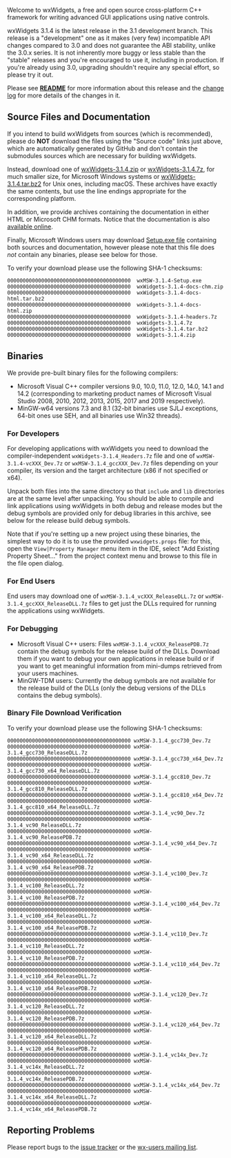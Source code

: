 Welcome to wxWidgets, a free and open source cross-platform C++ framework for writing advanced GUI applications using native controls.

wxWidgets 3.1.4 is the latest release in the 3.1 development branch. This release is a "development" one as it makes (very few) incompatible API changes compared to 3.0 and does not guarantee the ABI stability, unlike the 3.0.x series. It is not inherently more buggy or less stable than the "stable" releases and you're encouraged to use it, including in production. If you're already using 3.0, upgrading shouldn't require any special effort, so please try it out.

Please see [**README**](https://raw.githubusercontent.com/wxWidgets/wxWidgets/v3.1.4/docs/readme.txt) for more information about this release and the [change log](https://raw.githubusercontent.com/wxWidgets/wxWidgets/v3.1.4/docs/changes.txt) for more details of the changes in it.


## Source Files and Documentation

If you intend to build wxWidgets from sources (which is recommended), please do **NOT** download the files using the "Source code" links just above, which are automatically generated by GitHub and don't contain the submodules sources which are necessary for building wxWidgets.

Instead, download one of [wxWidgets-3.1.4.zip](https://github.com/wxWidgets/wxWidgets/releases/download/v3.1.4/wxWidgets-3.1.4.zip) or [wxWidgets-3.1.4.7z](https://github.com/wxWidgets/wxWidgets/releases/download/v3.1.4/wxWidgets-3.1.4.7z), for much smaller size, for Microsoft Windows systems or [wxWidgets-3.1.4.tar.bz2](https://github.com/wxWidgets/wxWidgets/releases/download/v3.1.4/wxWidgets-3.1.4.tar.bz2) for Unix ones, including macOS. These archives have exactly the same contents, but use the line endings appropriate for the corresponding platform.

In addition, we provide archives containing the documentation in either HTML or Microsoft CHM formats. Notice that the documentation is also [available online](https://docs.wxwidgets.org/3.1.4).

Finally, Microsoft Windows users may download [Setup.exe file](https://github.com/wxWidgets/wxWidgets/releases/download/v3.1.4/wxMSW-3.1.4-Setup.exe) containing both sources and documentation, however please note that this file does _not_ contain any binaries, please see below for those.

To verify your download please use the following SHA-1 checksums:

    0000000000000000000000000000000000000000  wxMSW-3.1.4-Setup.exe
    0000000000000000000000000000000000000000  wxWidgets-3.1.4-docs-chm.zip
    0000000000000000000000000000000000000000  wxWidgets-3.1.4-docs-html.tar.bz2
    0000000000000000000000000000000000000000  wxWidgets-3.1.4-docs-html.zip
    0000000000000000000000000000000000000000  wxWidgets-3.1.4-headers.7z
    0000000000000000000000000000000000000000  wxWidgets-3.1.4.7z
    0000000000000000000000000000000000000000  wxWidgets-3.1.4.tar.bz2
    0000000000000000000000000000000000000000  wxWidgets-3.1.4.zip

## Binaries

We provide pre-built binary files for the following compilers:

* Microsoft Visual C++ compiler versions 9.0, 10.0, 11.0, 12.0, 14.0, 14.1 and 14.2 (corresponding to marketing product names of Microsoft Visual Studio 2008, 2010, 2012, 2013, 2015, 2017 and 2019 respectively).
* MinGW-w64 versions 7.3 and 8.1 (32-bit binaries use SJLJ exceptions, 64-bit ones use SEH, and all binaries use Win32 threads).

### For Developers

For developing applications with wxWidgets you need to download the compiler-independent `wxWidgets-3.1.4_Headers.7z` file and one of `wxMSW-3.1.4-vcXXX_Dev.7z` or `wxMSW-3.1.4_gccXXX_Dev.7z` files depending on your compiler, its version and the target architecture (x86 if not specified or x64).

Unpack both files into the same directory so that `include` and `lib` directories are at the same level after unpacking. You should be able to compile and link applications using wxWidgets in both debug and release modes but the debug symbols are provided only for debug libraries in this archive, see below for the release build debug symbols.

Note that if you're setting up a new project using these binaries, the simplest
way to do it is to use the provided `wxwidgets.props` file: for this, open the
`View|Property Manager` menu item in the IDE, select "Add Existing Property
Sheet..." from the project context menu and browse to this file in the file
open dialog.

### For End Users

End users may download one of `wxMSW-3.1.4_vcXXX_ReleaseDLL.7z` or `wxMSW-3.1.4_gccXXX_ReleaseDLL.7z` files to get just the DLLs required for running the applications using wxWidgets.

### For Debugging

* Microsoft Visual C++ users: Files `wxMSW-3.1.4_vcXXX_ReleasePDB.7z` contain the debug symbols for the release build of the DLLs. Download them if you want to debug your own applications in release build or if you want to get meaningful information from mini-dumps retrieved from your users machines.
* MinGW-TDM users: Currently the debug symbols are not available for the release build of the DLLs (only the debug versions of the DLLs contains the debug symbols).

### Binary File Download Verification

To verify your download please use the following SHA-1 checksums:

    0000000000000000000000000000000000000000 wxMSW-3.1.4_gcc730_Dev.7z
    0000000000000000000000000000000000000000 wxMSW-3.1.4_gcc730_ReleaseDLL.7z
    0000000000000000000000000000000000000000 wxMSW-3.1.4_gcc730_x64_Dev.7z
    0000000000000000000000000000000000000000 wxMSW-3.1.4_gcc730_x64_ReleaseDLL.7z
    0000000000000000000000000000000000000000 wxMSW-3.1.4_gcc810_Dev.7z
    0000000000000000000000000000000000000000 wxMSW-3.1.4_gcc810_ReleaseDLL.7z
    0000000000000000000000000000000000000000 wxMSW-3.1.4_gcc810_x64_Dev.7z
    0000000000000000000000000000000000000000 wxMSW-3.1.4_gcc810_x64_ReleaseDLL.7z
    0000000000000000000000000000000000000000 wxMSW-3.1.4_vc90_Dev.7z
    0000000000000000000000000000000000000000 wxMSW-3.1.4_vc90_ReleaseDLL.7z
    0000000000000000000000000000000000000000 wxMSW-3.1.4_vc90_ReleasePDB.7z
    0000000000000000000000000000000000000000 wxMSW-3.1.4_vc90_x64_Dev.7z
    0000000000000000000000000000000000000000 wxMSW-3.1.4_vc90_x64_ReleaseDLL.7z
    0000000000000000000000000000000000000000 wxMSW-3.1.4_vc90_x64_ReleasePDB.7z
    0000000000000000000000000000000000000000 wxMSW-3.1.4_vc100_Dev.7z
    0000000000000000000000000000000000000000 wxMSW-3.1.4_vc100_ReleaseDLL.7z
    0000000000000000000000000000000000000000 wxMSW-3.1.4_vc100_ReleasePDB.7z
    0000000000000000000000000000000000000000 wxMSW-3.1.4_vc100_x64_Dev.7z
    0000000000000000000000000000000000000000 wxMSW-3.1.4_vc100_x64_ReleaseDLL.7z
    0000000000000000000000000000000000000000 wxMSW-3.1.4_vc100_x64_ReleasePDB.7z
    0000000000000000000000000000000000000000 wxMSW-3.1.4_vc110_Dev.7z
    0000000000000000000000000000000000000000 wxMSW-3.1.4_vc110_ReleaseDLL.7z
    0000000000000000000000000000000000000000 wxMSW-3.1.4_vc110_ReleasePDB.7z
    0000000000000000000000000000000000000000 wxMSW-3.1.4_vc110_x64_Dev.7z
    0000000000000000000000000000000000000000 wxMSW-3.1.4_vc110_x64_ReleaseDLL.7z
    0000000000000000000000000000000000000000 wxMSW-3.1.4_vc110_x64_ReleasePDB.7z
    0000000000000000000000000000000000000000 wxMSW-3.1.4_vc120_Dev.7z
    0000000000000000000000000000000000000000 wxMSW-3.1.4_vc120_ReleaseDLL.7z
    0000000000000000000000000000000000000000 wxMSW-3.1.4_vc120_ReleasePDB.7z
    0000000000000000000000000000000000000000 wxMSW-3.1.4_vc120_x64_Dev.7z
    0000000000000000000000000000000000000000 wxMSW-3.1.4_vc120_x64_ReleaseDLL.7z
    0000000000000000000000000000000000000000 wxMSW-3.1.4_vc120_x64_ReleasePDB.7z
    0000000000000000000000000000000000000000 wxMSW-3.1.4_vc14x_Dev.7z
    0000000000000000000000000000000000000000 wxMSW-3.1.4_vc14x_ReleaseDLL.7z
    0000000000000000000000000000000000000000 wxMSW-3.1.4_vc14x_ReleasePDB.7z
    0000000000000000000000000000000000000000 wxMSW-3.1.4_vc14x_x64_Dev.7z
    0000000000000000000000000000000000000000 wxMSW-3.1.4_vc14x_x64_ReleaseDLL.7z
    0000000000000000000000000000000000000000 wxMSW-3.1.4_vc14x_x64_ReleasePDB.7z


## Reporting Problems

Please report bugs to the [issue tracker](https://trac.wxwidgets.org/newticket) or the [wx-users mailing list](http://groups.google.com/group/wx-users).
